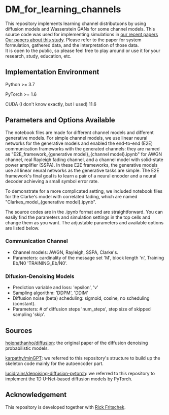 # DM_for_learning_channels
This repository implements learning channel distributuons by using diffusion models and Wasserstein GANs for some channel models. 
This source code was used for implementing simulations in [our recent papers Our papers about this study](https://scholar.google.com/citations?view_op=view_citation&hl=ko&user=VOl55dwAAAAJ&citation_for_view=VOl55dwAAAAJ:IjCSPb-OGe4C).
Please refer to the paper for system formulation, gathered data, and the interpretation of those data.  
It is open to the public, so please feel free to play around or use it for your research, study, education, etc.


## Implementation Environment
Python >= 3.7

PyTorch >= 1.6

CUDA (I don't know exactly, but I used) 11.6

## Parameters and Options Available
The notebook files are made for different channel models and different generative models. 
For simple channel models, we use linear neural networks for the generative models and enabled the end-to-end (E2E) communication frameworks with the generated channels: 
they are named as "E2E_framework_{generative model}_{channel model}.ipynb" for AWGN channel, real Rayleigh fading channel, and a channel model with solid-state power amplifier (SSPA).
In these E2E frameworks, the generative models use all linear neural networks as the generative tasks are simple. 
The E2E framework's final goal is to learn a pair of a neural encoder and a neural decoder achieving a small symbol error rate.

To demonstrate for a more complicated setting, we included notebook files for the Clarke's model with correlated fading, which are named "Clarkes_model_{generative model}.ipynb".

The source codes are in the .ipynb format and are straightforward. You can easily find the parameters and simulation settings in the top cells and change them as you want. 
The adjustable parameters and available options are listed below.  

### Communication Channel
* Channel models: AWGN, Rayleigh, SSPA, Clarke's.
* Parameters: cardinality of the message set 'M', block length 'n', Training Eb/N0 'TRAINING_Eb/N0'.  

### Difusion-Denoising Models
* Prediction variable and loss: 'epsilon', 'v'
* Sampling algorithm: 'DDPM', 'DDIM'
* Diffusion noise (beta) scheduling: sigmoid, cosine, no scheduling (constant). 
* Parameters: # of diffusion steps 'num_steps', step size of skipped sampling 'skip'.

## Sources
[hojonathanho/diffusion](https://https://github.com/hojonathanho/diffusion): the original paper of the diffusion denoising probabilistic models. 

[karpathy/minGPT](https://github.com/karpathy/minGPT): we referred to this repository's structure to build up the skeleton code mainly for the autoencoder part.

[lucidrains/denoising-diffusion-pytorch](https://github.com/lucidrains/denoising-diffusion-pytorch?tab=readme-ov-file): we referred to this repository to implement the 1D U-Net-based diffusion models by PyTorch. 

## Acknowledgement
This repository is developed together with [Rick Fritschek](https://github.com/Fritschek/). 
